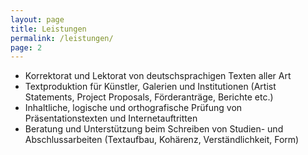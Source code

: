 ```yaml
---
layout: page
title: Leistungen
permalink: /leistungen/
page: 2
---
```


  * Korrektorat und Lektorat von deutschsprachigen Texten aller Art
  * Textproduktion für Künstler, Galerien und Institutionen (Artist Statements, Project Proposals, Förderanträge, Berichte etc.)
  * Inhaltliche, logische und orthografische Prüfung von Präsentationstexten und Internetauftritten 
  * Beratung und Unterstützung beim Schreiben von Studien- und Abschlussarbeiten (Textaufbau, Kohärenz, Verständlichkeit, Form)
